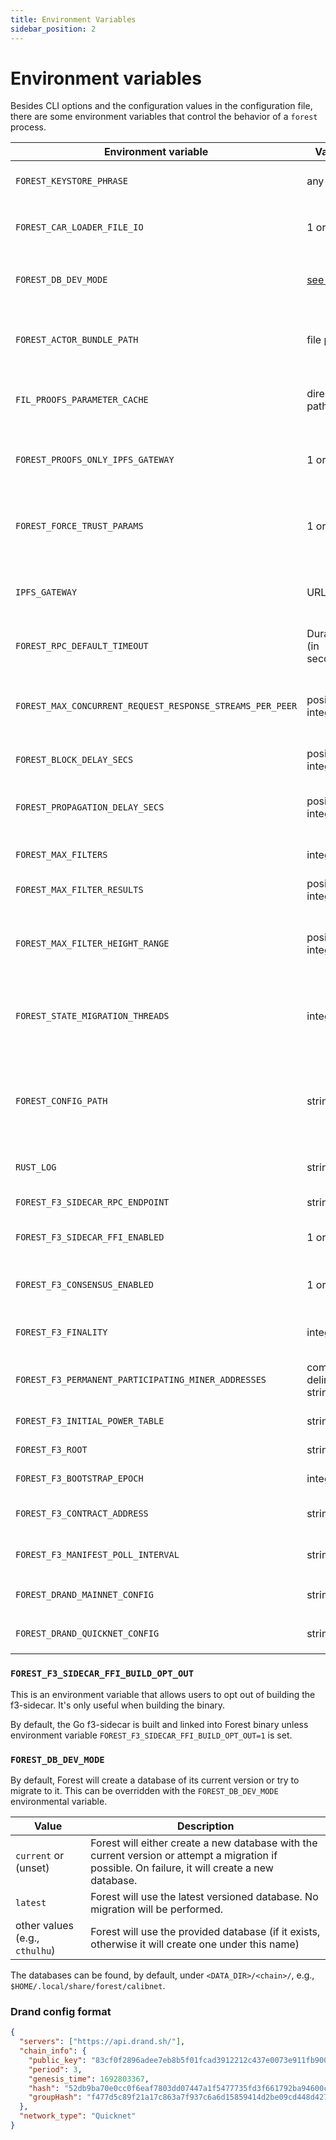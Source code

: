 ```yaml
---
title: Environment Variables
sidebar_position: 2
---
```


# Environment variables

Besides CLI options and the configuration values in the configuration file,
there are some environment variables that control the behavior of a `forest`
process.

| Environment variable                                      | Value                            | Default                                        | Example                                                       | Description                                                                      |
| --------------------------------------------------------- | -------------------------------- | ---------------------------------------------- | ------------------------------------------------------------- | -------------------------------------------------------------------------------- |
| `FOREST_KEYSTORE_PHRASE`                                  | any text                         | empty                                          | `asfvdda`                                                     | The passphrase for the encrypted keystore                                        |
| `FOREST_CAR_LOADER_FILE_IO`                               | 1 or true                        | false                                          | true                                                          | Load CAR files with `RandomAccessFile` instead of `Mmap`                         |
| `FOREST_DB_DEV_MODE`                                      | [see here](#-forest_db_dev_mode) | current                                        | current                                                       | The database to use in development mode                                          |
| `FOREST_ACTOR_BUNDLE_PATH`                                | file path                        | empty                                          | `/path/to/file.car.zst`                                       | Path to the local actor bundle, download from remote servers when not set        |
| `FIL_PROOFS_PARAMETER_CACHE`                              | directory path                   | empty                                          | `/var/tmp/filecoin-proof-parameters`                          | Path to folder that caches fil proof parameter files                             |
| `FOREST_PROOFS_ONLY_IPFS_GATEWAY`                         | 1 or true                        | false                                          | 1                                                             | Use only IPFS gateway for proofs parameters download                             |
| `FOREST_FORCE_TRUST_PARAMS`                               | 1 or true                        | false                                          | 1                                                             | Trust the parameters downloaded from the Cloudflare/IPFS                         |
| `IPFS_GATEWAY`                                            | URL                              | `https://proofs.filecoin.io/ipfs/`             | `https://proofs.filecoin.io/ipfs/`                            | The IPFS gateway to use for downloading proofs parameters                        |
| `FOREST_RPC_DEFAULT_TIMEOUT`                              | Duration (in seconds)            | 60                                             | 10                                                            | The default timeout for RPC calls                                                |
| `FOREST_MAX_CONCURRENT_REQUEST_RESPONSE_STREAMS_PER_PEER` | positive integer                 | 10                                             | 10                                                            | the maximum concurrent streams per peer for request-response-based p2p protocols |
| `FOREST_BLOCK_DELAY_SECS`                                 | positive integer                 | Depends on the network                         | 30                                                            | Duration of each tipset epoch                                                    |
| `FOREST_PROPAGATION_DELAY_SECS`                           | positive integer                 | Depends on the network                         | 20                                                            | How long to wait for a block to propagate through the network                    |
| `FOREST_MAX_FILTERS`                                      | integer                          | 100                                            | 100                                                           | The maximum number of filters                                                    |
| `FOREST_MAX_FILTER_RESULTS`                               | positive integer                 | 10,000                                         | 10000                                                         | The maximum number of filter results                                             |
| `FOREST_MAX_FILTER_HEIGHT_RANGE`                          | positive integer                 | 2880                                           | 2880                                                          | The maximum filter height range allowed, a conservative limit of one day         |
| `FOREST_STATE_MIGRATION_THREADS`                          | integer                          | Depends on the machine.                        | 3                                                             | The number of threads for state migration thread-pool. Advanced users only.      |
| `FOREST_CONFIG_PATH`                                      | string                           | /$FOREST_HOME/com.ChainSafe.Forest/config.toml | `/path/to/config.toml`                                        | Forest configuration path. Alternatively supplied via `--config` cli parameter.  |
| `RUST_LOG`                                                | string                           | empty                                          | `debug,forest_libp2p::service=info`                           | Allows for log level customization.                                              |
| `FOREST_F3_SIDECAR_RPC_ENDPOINT`                          | string                           | 127.0.0.1:23456                                | `127.0.0.1:23456`                                             | An RPC endpoint of F3 sidecar.                                                   |
| `FOREST_F3_SIDECAR_FFI_ENABLED`                           | 1 or true                        | hard-coded per chain                           | 1                                                             | Whether or not to start the F3 sidecar via FFI                                   |
| `FOREST_F3_CONSENSUS_ENABLED`                             | 1 or true                        | hard-coded per chain                           | 1                                                             | Whether or not to apply the F3 consensus to the node                             |
| `FOREST_F3_FINALITY`                                      | integer                          | inherited from chain configuration             | 900                                                           | Set the chain finality epochs in F3 manifest                                     |
| `FOREST_F3_PERMANENT_PARTICIPATING_MINER_ADDRESSES`       | comma delimited strings          | empty                                          | `t0100,t0101`                                                 | Set the miner addresses that participate in F3 permanently                       |
| `FOREST_F3_INITIAL_POWER_TABLE`                           | string                           | empty                                          | `bafyreicmaj5hhoy5mgqvamfhgexxyergw7hdeshizghodwkjg6qmpoco7i` | Set the F3 initial power table CID                                               |
| `FOREST_F3_ROOT`                                          | string                           | [FOREST_DATA_ROOT]/f3                          | `/var/tmp/f3`                                                 | Set the data directory for F3                                                    |
| `FOREST_F3_BOOTSTRAP_EPOCH`                               | integer                          | -1                                             | 100                                                           | Set the bootstrap epoch for F3                                                   |
| `FOREST_F3_CONTRACT_ADDRESS`                              | string                           | empty                                          | `0x476AC9256b9921C9C6a0fC237B7fE05fe9874F50`                  | Set the manifest contract eth address for F3                                     |
| `FOREST_F3_MANIFEST_POLL_INTERVAL`                        | string                           | empty                                          | `15m`                                                         | Set the contract manifest poll interval for F3                                   |
| `FOREST_DRAND_MAINNET_CONFIG`                             | string                           | empty                                          | refer to Drand config format section                          | Override `DRAND_MAINNET` config                                                  |
| `FOREST_DRAND_QUICKNET_CONFIG`                            | string                           | empty                                          | refer to Drand config format section                          | Override `DRAND_QUICKNET` config                                                 |

### `FOREST_F3_SIDECAR_FFI_BUILD_OPT_OUT`

This is an environment variable that allows users to opt out of building the f3-sidecar. It's only useful when building
the binary.

By default, the Go f3-sidecar is built and linked into Forest binary unless environment
variable `FOREST_F3_SIDECAR_FFI_BUILD_OPT_OUT=1` is set.

### `FOREST_DB_DEV_MODE`

By default, Forest will create a database of its current version or try to
migrate to it. This can be overridden with the `FOREST_DB_DEV_MODE`
environmental variable.

| Value                          | Description                                                                                                                                      |
| ------------------------------ | ------------------------------------------------------------------------------------------------------------------------------------------------ |
| `current` or (unset)           | Forest will either create a new database with the current version or attempt a migration if possible. On failure, it will create a new database. |
| `latest`                       | Forest will use the latest versioned database. No migration will be performed.                                                                   |
| other values (e.g., `cthulhu`) | Forest will use the provided database (if it exists, otherwise it will create one under this name)                                               |

The databases can be found, by default, under `<DATA_DIR>/<chain>/`, e.g.,
`$HOME/.local/share/forest/calibnet`.

### Drand config format

```json
{
  "servers": ["https://api.drand.sh/"],
  "chain_info": {
    "public_key": "83cf0f2896adee7eb8b5f01fcad3912212c437e0073e911fb90022d3e760183c8c4b450b6a0a6c3ac6a5776a2d1064510d1fec758c921cc22b0e17e63aaf4bcb5ed66304de9cf809bd274ca73bab4af5a6e9c76a4bc09e76eae8991ef5ece45a",
    "period": 3,
    "genesis_time": 1692803367,
    "hash": "52db9ba70e0cc0f6eaf7803dd07447a1f5477735fd3f661792ba94600c84e971",
    "groupHash": "f477d5c89f21a17c863a7f937c6a6d15859414d2be09cd448d4279af331c5d3e"
  },
  "network_type": "Quicknet"
}
```
